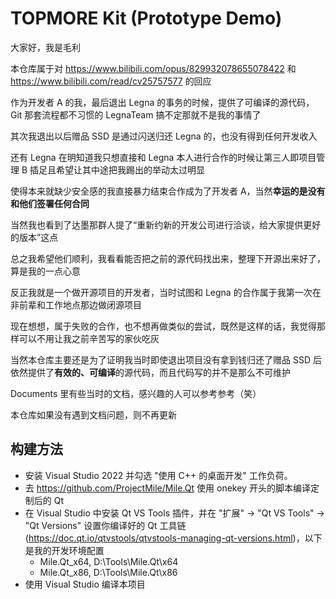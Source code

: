 ﻿# TOPMORE Kit (Prototype Demo)

大家好，我是毛利

本仓库属于对 https://www.bilibili.com/opus/829932078655078422 和 https://www.bilibili.com/read/cv25757577 的回应

作为开发者 A 的我，最后退出 Legna 的事务的时候，提供了可编译的源代码，Git 那套流程都不习惯的 LegnaTeam 搞不定那就不是我的事情了

其次我退出以后赠品 SSD 是通过闪送归还 Legna 的，也没有得到任何开发收入

还有 Legna 在明知道我只想直接和 Legna 本人进行合作的时候让第三人即项目管理 B 插足且希望让其中途把我踢出的举动太过明显

使得本来就缺少安全感的我直接暴力结束合作成为了开发者 A，当然**幸运的是没有和他们签署任何合同**

当然我也看到了达墨那群人提了“重新约新的开发公司进行洽谈，给大家提供更好的版本”这点

总之我希望他们顺利，我看看能否把之前的源代码找出来，整理下开源出来好了，算是我的一点心意

反正我就是一个做开源项目的开发者，当时试图和 Legna 的合作属于我第一次在非前辈和工作地点那边做闭源项目

现在想想，属于失败的合作，也不想再做类似的尝试，既然是这样的话，我觉得那样可以不用让我之前辛苦写的家伙吃灰

当然本仓库主要还是为了证明我当时即使退出项目没有拿到钱归还了赠品 SSD 后依然提供了**有效的、可编译**的源代码，而且代码写的并不是那么不可维护

Documents 里有些当时的文档，感兴趣的人可以参考参考（笑）

本仓库如果没有遇到文档问题，则不再更新

## 构建方法

- 安装 Visual Studio 2022 并勾选 "使用 C++ 的桌面开发" 工作负荷。
- 去 https://github.com/ProjectMile/Mile.Qt 使用 onekey 开头的脚本编译定制后的 Qt
- 在 Visual Studio 中安装 Qt VS Tools 插件，并在 "扩展" -> "Qt VS Tools" -> "Qt Versions" 设置你编译好的 Qt 工具链 (https://doc.qt.io/qtvstools/qtvstools-managing-qt-versions.html)，以下是我的开发环境配置
  - Mile.Qt_x64, D:\Tools\Mile.Qt\x64
  - Mile.Qt_x86, D:\Tools\Mile.Qt\x86
- 使用 Visual Studio 编译本项目
